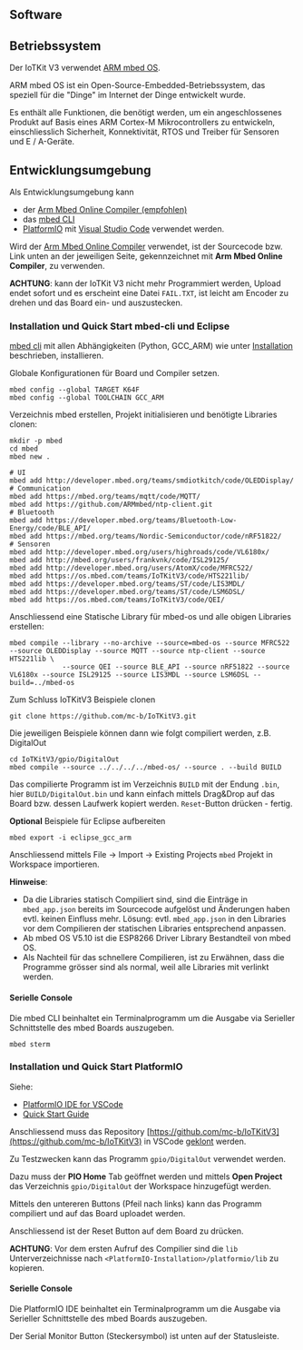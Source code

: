 Software
--------

## Betriebssystem

Der IoTKit V3 verwendet [ARM mbed OS](https://www.mbed.com/en/platform/mbed-os/).

ARM mbed OS ist ein Open-Source-Embedded-Betriebssystem, das speziell für die "Dinge" im Internet der Dinge entwickelt wurde.

Es enthält alle Funktionen, die benötigt werden, um ein angeschlossenes Produkt auf Basis eines ARM Cortex-M Mikrocontrollers zu entwickeln, einschliesslich Sicherheit, Konnektivität, RTOS und Treiber für Sensoren und E / A-Geräte.

## Entwicklungsumgebung

Als Entwicklungsumgebung kann
* der [Arm Mbed Online Compiler (empfohlen)](https://os.mbed.com/compiler/)
* das [mbed CLI](https://github.com/ARMmbed/mbed-cli)
* [PlatformIO](https://docs.platformio.org/en/latest/frameworks/mbed.html) mit [Visual Studio Code](https://code.visualstudio.com/) 
verwendet werden.

Wird der [Arm Mbed Online Compiler](https://os.mbed.com/compiler/) verwendet, ist der Sourcecode bzw. Link unten an der jeweiligen Seite, gekennzeichnet mit **Arm Mbed Online Compiler**, zu verwenden.

**ACHTUNG**: kann der IoTKit V3 nicht mehr Programmiert werden, Upload endet sofort und es erscheint eine Datei `FAIL.TXT`, ist leicht am Encoder zu drehen und das Board ein- und auszustecken.

### Installation und Quick Start mbed-cli und Eclipse

[mbed cli](https://github.com/ARMmbed/mbed-cli) mit allen Abhängigkeiten (Python, GCC_ARM) wie unter [Installation](https://github.com/ARMmbed/mbed-cli#installation) beschrieben, installieren.

Globale Konfigurationen für Board und Compiler setzen.

	mbed config --global TARGET K64F
	mbed config --global TOOLCHAIN GCC_ARM

Verzeichnis mbed erstellen, Projekt initialisieren und benötigte Libraries clonen:

	mkdir -p mbed
	cd mbed
	mbed new .
	
	# UI 
	mbed add http://developer.mbed.org/teams/smdiotkitch/code/OLEDDisplay/
	# Communication
	mbed add https://mbed.org/teams/mqtt/code/MQTT/
	mbed add https://github.com/ARMmbed/ntp-client.git
	# Bluetooth
	mbed add https://developer.mbed.org/teams/Bluetooth-Low-Energy/code/BLE_API/
	mbed add https://mbed.org/teams/Nordic-Semiconductor/code/nRF51822/
	# Sensoren
	mbed add http://developer.mbed.org/users/highroads/code/VL6180x/
	mbed add http://mbed.org/users/frankvnk/code/ISL29125/
	mbed add http://developer.mbed.org/users/AtomX/code/MFRC522/ 
	mbed add https://os.mbed.com/teams/IoTKitV3/code/HTS221lib/
	mbed add https://developer.mbed.org/teams/ST/code/LIS3MDL/
	mbed add https://developer.mbed.org/teams/ST/code/LSM6DSL/
	mbed add https://os.mbed.com/teams/IoTKitV3/code/QEI/
	
Anschliessend eine Statische Library für mbed-os und alle obigen Libraries erstellen:

	mbed compile --library --no-archive --source=mbed-os --source MFRC522 --source OLEDDisplay --source MQTT --source ntp-client --source HTS221lib \
	             --source QEI --source BLE_API --source nRF51822 --source VL6180x --source ISL29125 --source LIS3MDL --source LSM6DSL --build=../mbed-os
	
Zum Schluss IoTKitV3 Beispiele clonen

	git clone https://github.com/mc-b/IoTKitV3.git
	
Die jeweiligen Beispiele können dann wie folgt compiliert werden, z.B. DigitalOut

	cd IoTKitV3/gpio/DigitalOut
	mbed compile --source ../../../../mbed-os/ --source . --build BUILD

Das compilierte Programm ist im Verzeichnis `BUILD` mit der Endung `.bin`, hier `BUILD/DigitalOut.bin` und kann einfach mittels Drag&Drop auf das Board bzw. dessen Laufwerk kopiert werden. `Reset`-Button drücken - fertig.

**Optional** Beispiele für Eclipse aufbereiten

	mbed export -i eclipse_gcc_arm
	
Anschliessend mittels File -> Import -> Existing Projects `mbed` Projekt in Workspace importieren.	

**Hinweise**:
* Da die Libraries statisch Compiliert sind, sind die Einträge in `mbed_app.json` bereits im Sourcecode aufgelöst und Änderungen haben evtl. keinen Einfluss mehr. Lösung: evtl. `mbed_app.json` in den Libraries vor dem Compilieren der statischen Libraries entsprechend anpassen.
* Ab mbed OS V5.10 ist die ESP8266 Driver Library Bestandteil von mbed OS.
* Als Nachteil für das schnellere Compilieren, ist zu Erwähnen, dass die Programme grösser sind als normal, weil alle Libraries mit verlinkt werden.

#### Serielle Console

Die mbed CLI beinhaltet ein Terminalprogramm um die Ausgabe via Serieller Schnittstelle des mbed Boards auszugeben.

	mbed sterm


### Installation und Quick Start PlatformIO 

Siehe:
* [PlatformIO IDE for VSCode](https://platformio.org/install/ide?install=vscode)
* [Quick Start Guide](https://docs.platformio.org/en/latest/ide/vscode.html#quick-start)

Anschliessend muss das Repository [https://github.com/mc-b/IoTKitV3](https://github.com/mc-b/IoTKitV3) in VSCode [geklont](https://code.visualstudio.com/docs/editor/versioncontrol#_cloning-a-repository) werden.

Zu Testzwecken kann das Programm `gpio/DigitalOut` verwendet werden.

Dazu muss der **PIO Home** Tab geöffnet werden und mittels **Open Project** das Verzeichnis `gpio/DigitalOut` der Workspace hinzugefügt werden.

Mittels den untereren Buttons (Pfeil nach links) kann das Programm compiliert und auf das Board uploadet werden.
	
Anschliessend ist der Reset Button auf dem Board zu drücken.

**ACHTUNG**: Vor dem ersten Aufruf des Compilier sind die `lib` Unterverzeichnisse nach `<PlatformIO-Installation>/platformio/lib` zu kopieren.

#### Serielle Console

Die PlatformIO IDE beinhaltet ein Terminalprogramm um die Ausgabe via Serieller Schnittstelle des mbed Boards auszugeben.

Der Serial Monitor Button (Steckersymbol) ist unten auf der Statusleiste.